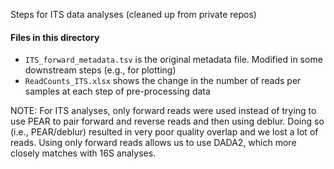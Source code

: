 Steps for ITS data analyses (cleaned up from private repos)

#### Files in this directory
- `ITS_forward_metadata.tsv` is the original metadata file. Modified in some downstream steps (e.g., for plotting)
- `ReadCounts_ITS.xlsx` shows the change in the number of reads per samples at each step of pre-processing data

NOTE: For ITS analyses, only forward reads were used instead of trying to use PEAR to pair forward and reverse reads and then using deblur. Doing so (i.e., PEAR/deblur) resulted in very poor quality overlap and we lost a lot of reads. Using only forward reads allows us to use DADA2, which more closely matches with 16S analyses.

